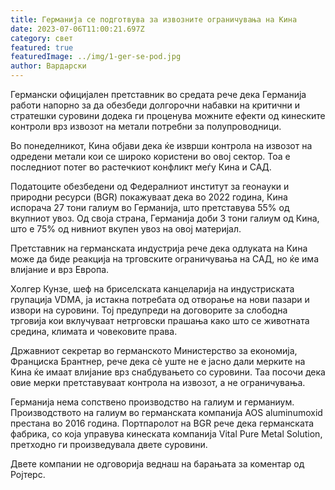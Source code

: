 ```yaml
---
title: Германија се подготвува за извозните ограничувања на Кина
date: 2023-07-06T11:00:21.697Z
category: свет
featured: true
featuredImage: ../img/1-ger-se-pod.jpg
author: Вардарски
---
```

Германски официјален претставник во средата рече дека Германија работи напорно за да обезбеди долгорочни набавки на критични и стратешки суровини додека ги проценува можните ефекти од кинеските контроли врз извозот на метали потребни за полупроводници.

Во понеделникот, Кина објави дека ќе изврши контрола на извозот на одредени метали кои се широко користени во овој сектор. Тоа е последниот потег во растечкиот конфликт меѓу Кина и САД.

Податоците обезбедени од Федералниот институт за геонауки и природни ресурси (BGR) покажуваат дека во 2022 година, Кина испорача 27 тони галиум во Германија, што претставува 55% од вкупниот увоз. Од своја страна, Германија доби 3 тони галиум од Кина, што е 75% од нивниот вкупен увоз на овој материјал.

Претставник на германската индустрија рече дека одлуката на Кина може да биде реакција на трговските ограничувања на САД, но ќе има влијание и врз Европа.

Холгер Кунзе, шеф на бриселската канцеларија на индустриската групација VDMA, ја истакна потребата од отворање на нови пазари и извори на суровини. Тој предупреди на договорите за слободна трговија кои вклучуваат нетрговски прашања како што се животната средина, климата и човековите права.

Државниот секретар во германското Министерство за економија, Франциска Брантнер, рече дека сè уште не е јасно дали мерките на Кина ќе имаат влијание врз снабдувањето со суровини. Таа посочи дека овие мерки претставуваат контрола на извозот, а не ограничувања.

Германија нема сопствено производство на галиум и германиум. Производството на галиум во германската компанија AOS aluminumoxid престана во 2016 година. Портпаролот на BGR рече дека германската фабрика, со која управува кинеската компанија Vital Pure Metal Solution, претходно ги произведувала двете суровини.

Двете компании не одговорија веднаш на барањата за коментар од Ројтерс.